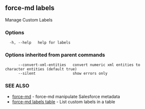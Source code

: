 ## force-md labels

Manage Custom Labels

### Options

```
  -h, --help   help for labels
```

### Options inherited from parent commands

```
      --convert-xml-entities   convert numeric xml entities to character entities (default true)
      --silent                 show errors only
```

### SEE ALSO

* [force-md](force-md.md)	 - force-md manipulate Salesforce metadata
* [force-md labels table](force-md_labels_table.md)	 - List custom labels in a table

